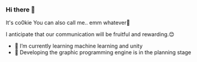 ### Hi there 👋

It's co0kie You can also call me.. emm whatever🫡

I anticipate that our communication will be fruitful and rewarding.😊


- 🌱 I’m currently learning machine learning and unity 
- 🤔 Developing the graphic programming engine is in the planning stage


<!--
**co0kie-guapi/co0kie-guapi** is a ✨ _special_ ✨ repository because its `README.md` (this file) appears on your GitHub profile.

Here are some ideas to get you started:

- 🔭 I’m currently working on ...
- 🌱 I’m currently learning ...
- 👯 I’m looking to collaborate on ...
- 🤔 I’m looking for help with ...
- 💬 Ask me about ...
- 📫 How to reach me: ...
- 😄 Pronouns: ...
- ⚡ Fun fact: ...
-->
